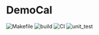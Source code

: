 # DemoCal
![Makefile](https://github.com/99002777/DemoCal/workflows/Makefile/badge.svg)
![build](https://github.com/99002777/DemoCal/workflows/build/badge.svg)
![CI](https://github.com/99002777/DemoCal/workflows/CI/badge.svg)
![unit_test](https://github.com/99002777/DemoCal/workflows/unit_test/badge.svg)
